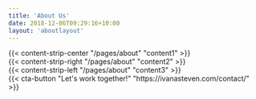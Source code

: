 ```yaml
---
title: 'About Us'
date: 2018-12-06T09:29:16+10:00
layout: 'aboutlayout'
---
```


<div>
{{< content-strip-center "/pages/about" "content1" >}}
</div>
<div><a id="learn-more"></a>
{{< content-strip-right "/pages/about" "content2" >}}
</div>
<div>
{{< content-strip-left "/pages/about" "content3" >}}
</div>
<div class="mb-4">
{{< cta-button "Let's work together!" "https://ivanasteven.com/contact/" >}}
</div>
